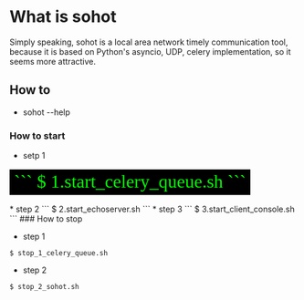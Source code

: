 # What is sohot

Simply speaking, sohot is a local area network timely communication tool, because it is based on Python's asyncio, UDP, celery implementation, so it seems more attractive.

## How to

* sohot --help

### How to start

* setp 1
<table><tr><td bgcolor=#000000>
<font color=#00FF00 size=6 face=“黑体”>
```
$ 1.start_celery_queue.sh
```
</font>
</td></tr></table>
* step 2
```
$ 2.start_echoserver.sh
```
* step 3
```
$ 3.start_client_console.sh
```
### How to stop

* step 1
```
$ stop_1_celery_queue.sh
```
* step 2
```
$ stop_2_sohot.sh
```